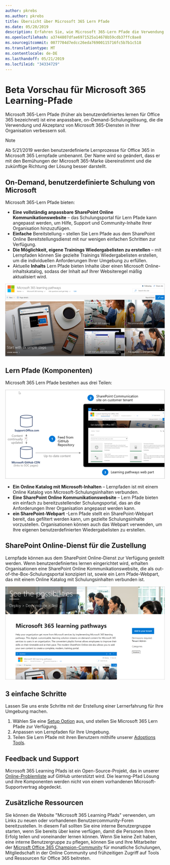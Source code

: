 ```yaml
---
author: pkrebs
ms.author: pkrebs
title: Übersicht über Microsoft 365 Lern Pfade
ms.date: 05/20/2019
description: Erfahren Sie, wie Microsoft 365-Lern Pfade die Verwendung und Akzeptanz von Microsoft 365-Diensten in Ihrer Organisation beschleunigen können. Zu den Lernpfaden gehören ein benutzerdefiniertes SharePoint Online Webpart und eine moderne Schulungswebsite für SharePoint Online Kommunikation, die problemlos für Ihren Microsoft 365-Mandanten bereitgestellt werden kann.
ms.openlocfilehash: a3744807dfae6971525a14678b59cdb37ffc8ae8
ms.sourcegitcommit: 0077704d7edcc26eda76900115716fc5b7b1c518
ms.translationtype: MT
ms.contentlocale: de-DE
ms.lasthandoff: 05/21/2019
ms.locfileid: "34334729"
---
```

# <a name="microsoft-365-learning-pathways-beta-preview"></a>Beta Vorschau für Microsoft 365 Learning-Pfade
Microsoft 365-Lern Pfade (früher als benutzerdefiniertes lernen für Office 365 bezeichnet) ist eine anpassbare, on-Demand-Schulungslösung, die die Verwendung und Akzeptanz von Microsoft 365-Diensten in Ihrer Organisation verbessern soll.  

> [!NOTE]
> Ab 5/21/2019 werden benutzerdefinierte Lernprozesse für Office 365 in Microsoft 365 Lernpfade umbenannt. Der Name wird so geändert, dass er mit den Bemühungen der Microsoft 365-Marke übereinstimmt und die zukünftige Richtung der Lösung besser darstellt.   

## <a name="on-demand-custom-training-from-microsoft"></a>On-Demand, benutzerdefinierte Schulung von Microsoft

Microsoft 365-Lern Pfade bieten:

- **Eine vollständig anpassbare SharePoint Online Kommunikationswebsite** – das Schulungsportal für Lern Pfade kann angepasst werden, um Hilfe, Support und Community-Inhalte Ihrer Organisation hinzuzufügen.
- **Einfache** Bereitstellung – stellen Sie Lern Pfade aus dem SharePoint Online Bereitstellungsdienst mit nur wenigen einfachen Schritten zur Verfügung.
- **Die Möglichkeit, eigene Trainings Wiedergabelisten zu erstellen** – mit Lernpfaden können Sie gezielte Trainings Wiedergabelisten erstellen, um die individuellen Anforderungen Ihrer Umgebung zu erfüllen.
- Aktuelle **Inhalts** Lern Pfade bieten Inhalte über einen Microsoft Online-inhaltskatalog, sodass der Inhalt auf Ihrer Websiteregel mäßig aktualisiert wird.

![CG-Introducing. png](media/cg-introducing.png)

## <a name="learning-pathways-components"></a>Lern Pfade (Komponenten)
Microsoft 365 Lern Pfade bestehen aus drei Teilen: 

![CG-howitworks. png](media/cg-howitworks.png)

- **Ein Online Katalog mit Microsoft-Inhalten** – Lernpfaden ist mit einem Online Katalog von Microsoft-Schulungsinhalten verbunden.
- **Eine SharePoint Online Kommunikationswebsite** – Lern Pfade bieten ein einfach zu bereitzustellender Schulungsportal, das an die Anforderungen Ihrer Organisation angepasst werden kann.
- **ein SharePoint-Webpart** -Lern Pfade stellt ein SharePoint-Webpart bereit, das gefiltert werden kann, um gezielte Schulungsinhalte vorzustellen. Organisationen können auch das Webpart verwenden, um Ihre eigenen benutzerdefinierten Wiedergabelisten zu erstellen.

## <a name="sharepoint-online-provisioning-service"></a>SharePoint Online-Dienst für die Zustellung 
Lernpfade können aus dem SharePoint Online-Dienst zur Verfügung gestellt werden. Wenn benutzerdefiniertes lernen eingerichtet wird, erhalten Organisationen eine SharePoint Online Kommunikationswebsite, die als out-of-the-Box-Schulungsportal konzipiert ist, sowie ein Lern Pfade-Webpart, das mit einem Online Katalog mit Schulungsinhalten verbunden ist. 

![CG-Provision. png](media/cg-provision.png)

## <a name="3-easy-steps"></a>3 einfache Schritte
Lassen Sie uns erste Schritte mit der Erstellung einer Lernerfahrung für Ihre Umgebung machen.
1. Wählen Sie eine [Setup Option](custom_setupoptions.md) aus, und stellen Sie Microsoft 365 Lern Pfade zur Verfügung.  
2. Anpassen von Lernpfaden für Ihre Umgebung.
3. Teilen Sie Lern Pfade mit ihren Benutzern mithilfe unserer [Adoptions Tools](driveadoption.md).

## <a name="feedback-and-support"></a>Feedback und Support

Microsoft 365 Learning Pfads ist ein Open-Source-Projekt, das in unserer [Online-Problemliste](https://aka.ms/CustomLearningHelp) auf GitHub unterstützt wird. Die learnng-Pfad Lösung und ihre Komponenten werden nicht von einem vorhandenen Microsoft-Supportvertrag abgedeckt.  

## <a name="additional-resources"></a>Zusätzliche Ressourcen
Sie können die Website "Microsoft 365 Learning Pfads" verwenden, um Links zu neuen oder vorhandenen Benutzercommunity-Foren bereitzustellen. In diesem Fall sollten Sie eine interne Benutzergruppe starten, wenn Sie bereits über keine verfügen, damit die Personen Ihren Erfolg teilen und voneinander lernen können.  Wenn Sie keine Zeit haben, eine interne Benutzergruppe zu pflegen, können Sie und Ihre Mitarbeiter der [Microsft Office 365 Champion-Community](https://aka.ms/O365Champions) für monatliche Schulungen, Mitgliedschaft in der Online Community und frühzeitigen Zugriff auf Tools und Ressourcen für Office 365 beitreten.